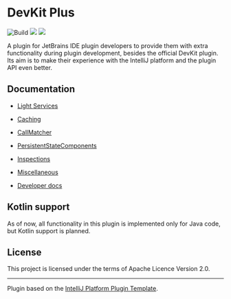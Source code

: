 # DevKit Plus

![Build](https://github.com/picimako/mockitools/workflows/Build/badge.svg)
![](https://img.shields.io/badge/since-IJ2021.3-blue) ![](https://img.shields.io/badge/until-IJ2022.2-blue)

<!-- Plugin description -->
A plugin for JetBrains IDE plugin developers to provide them with extra functionality during plugin development, besides
the official DevKit plugin. Its aim is to make their experience with the IntelliJ platform and the plugin API even better.
<!-- Plugin description end -->

## Documentation

- [Light Services](docs/light_services.md)
- [Caching](docs/caching.md)
- [CallMatcher](docs/call_matcher.md)
- [PersistentStateComponents](docs/persistent_state_components.md)
- [Inspections](docs/inspections.md)
- [Miscellaneous](docs/misc.md)


- [Developer docs](/docs/dev_docs.md)

## Kotlin support

As of now, all functionality in this plugin is implemented only for Java code, but Kotlin support is planned.

## License

This project is licensed under the terms of Apache Licence Version 2.0.

---
Plugin based on the [IntelliJ Platform Plugin Template][template].

[template]: https://github.com/JetBrains/intellij-platform-plugin-template
